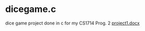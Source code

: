 # dicegame.c
dice game project done in c for my CS1714 Prog. 2
[project1.docx](https://github.com/JakTheMan/dicegame.c/files/11194209/project1.docx)
